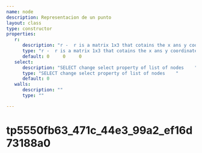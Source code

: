 ```yaml
---
name: node
description: Representacion de un punto
layout: class
type: constructor
properties:
   r: 
      description: "r -  r is a matrix 1x3 that cotains the x ans y coordinates of node."
      type: "r -  r is a matrix 1x3 that cotains the x ans y coordinates of node."
      default: 0     0     0
   select: 
      description: "SELECT change select property of list of nodes    "
      type: "SELECT change select property of list of nodes    "
      default: 0
   walls: 
      description: ""
      type: ""

---
```


# tp5550fb63_471c_44e3_99a2_ef16d73188a0



```matlab
